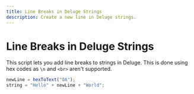 ```yaml
---
title: Line Breaks in Deluge Strings
description: Create a new line in Deluge strings.
---
```


# Line Breaks in Deluge Strings

This script lets you add line breaks to strings in Deluge. This is done using hex codes as `\n` and `<br>` aren't supported.

```javascript
newLine = hexToText("0A");
string = "Hello" + newLine + "World";
```
